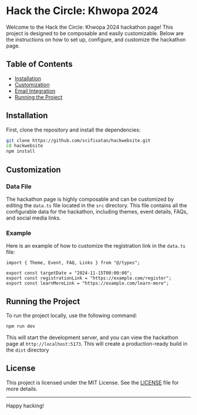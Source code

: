 # Hack the Circle: Khwopa 2024

Welcome to the Hack the Circle: Khwopa 2024 hackathon page! This project is designed to be composable and easily customizable. Below are the instructions on how to set up, configure, and customize the hackathon page.

## Table of Contents

- [Installation](#installation)
- [Customization](#customization)
- [Email Integration](#email-integration)
- [Running the Project](#running-the-project)

## Installation

First, clone the repository and install the dependencies:

```sh
git clone https://github.com/scifisatan/hackwebsite.git
cd hackwebsite
npm install
```

## Customization

### Data File

The hackathon page is highly composable and can be customized by editing the `data.ts` file located in the `src` directory. This file contains all the configurable data for the hackathon, including themes, event details, FAQs, and social media links.

### Example

Here is an example of how to customize the registration link in the `data.ts` file:

```tsx
import { Theme, Event, FAQ, Links } from "@/types";

export const targetDate = "2024-11-15T00:00:00";
export const registrationLink = "https://example.com/register";
export const learnMoreLink = "https://example.com/learn-more";
```

## Running the Project

To run the project locally, use the following command:

```sh
npm run dev
```

This will start the development server, and you can view the hackathon page at `http://localhost:5173`.
This will create a production-ready build in the `dist` directory

## License

This project is licensed under the MIT License. See the [LICENSE](./LICENSE) file for more details.

---

Happy hacking!
